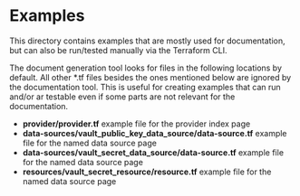 # Examples

This directory contains examples that are mostly used for documentation, but can also be run/tested manually via the Terraform CLI.

The document generation tool looks for files in the following locations by default. All other *.tf files besides the ones mentioned below are ignored by the documentation tool. This is useful for creating examples that can run and/or ar testable even if some parts are not relevant for the documentation.

* **provider/provider.tf** example file for the provider index page
* **data-sources/vault_public_key_data_source/data-source.tf** example file for the named data source page
* **data-sources/vault_secret_data_source/data-source.tf** example file for the named data source page
* **resources/vault_secret_resource/resource.tf** example file for the named data source page
